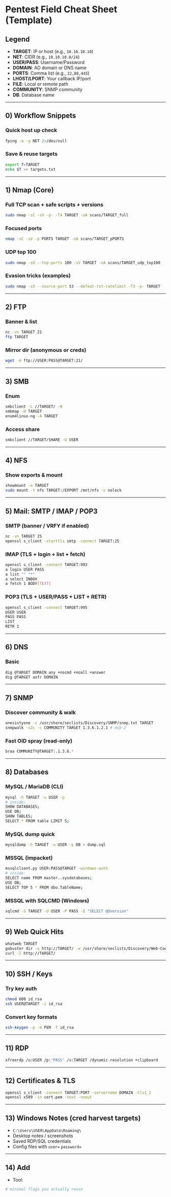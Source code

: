 # Pentest Field Cheat Sheet (Template)

## Legend
- **TARGET**: IP or host (e.g., `10.10.10.10`)
- **NET**: CIDR (e.g., `10.10.10.0/24`)
- **USER/PASS**: Username/Password
- **DOMAIN**: AD domain or DNS name
- **PORTS**: Comma list (e.g., `22,80,445`)
- **LHOST/LPORT**: Your callback IP/port
- **FILE**: Local or remote path
- **COMMUNITY**: SNMP community
- **DB**: Database name

---

## 0) Workflow Snippets
### Quick host up check
```bash
fping -a -g NET 2>/dev/null
```
### Save & reuse targets
```bash
export T=TARGET
echo $T >> targets.txt
```

---

## 1) Nmap (Core)
### Full TCP scan + safe scripts + versions
```bash
sudo nmap -sC -sV -p- -T4 TARGET -oA scans/TARGET_full
```
### Focused ports
```bash
nmap -sC -sV -p PORTS TARGET -oA scans/TARGET_pPORTS
```
### UDP top 100
```bash
sudo nmap -sU --top-ports 100 -sV TARGET -oA scans/TARGET_udp_top100
```
### Evasion tricks (examples)
```bash
sudo nmap -sS --source-port 53 --defeat-rst-ratelimit -T3 -p- TARGET
```

---

## 2) FTP
### Banner & list
```bash
nc -vn TARGET 21
ftp TARGET
```
### Mirror dir (anonymous or creds)
```bash
wget -m ftp://USER:PASS@TARGET:21/
```

---

## 3) SMB
### Enum
```bash
smbclient -L //TARGET/ -N
smbmap -H TARGET
enum4linux-ng -A TARGET
```
### Access share
```bash
smbclient //TARGET/SHARE -U USER
```

---

## 4) NFS
### Show exports & mount
```bash
showmount -e TARGET
sudo mount -t nfs TARGET:/EXPORT /mnt/nfs -o nolock
```

---

## 5) Mail: SMTP / IMAP / POP3
### SMTP (banner / VRFY if enabled)
```bash
nc -vn TARGET 25
openssl s_client -starttls smtp -connect TARGET:25
```
### IMAP (TLS + login + list + fetch)
```bash
openssl s_client -connect TARGET:993
a login USER PASS
a list "" "*"
a select INBOX
a fetch 1 BODY[TEXT]
```
### POP3 (TLS + USER/PASS + LIST + RETR)
```bash
openssl s_client -connect TARGET:995
USER USER
PASS PASS
LIST
RETR 1
```

---

## 6) DNS
### Basic
```bash
dig @TARGET DOMAIN any +nocmd +noall +answer
dig @TARGET axfr DOMAIN
```

---

## 7) SNMP
### Discover community & walk
```bash
onesixtyone -c /usr/share/seclists/Discovery/SNMP/snmp.txt TARGET
snmpwalk -v2c -c COMMUNITY TARGET 1.3.6.1.2.1 # mib-2
```
### Fast OID spray (read-only)
```bash
braa COMMUNITY@TARGET:.1.3.6.*
```

---

## 8) Databases
### MySQL / MariaDB (CLI)
```bash
mysql -h TARGET -u USER -p
# inside:
SHOW DATABASES;
USE DB;
SHOW TABLES;
SELECT * FROM table LIMIT 5;
```
### MySQL dump quick
```bash
mysqldump -h TARGET -u USER -p DB > dump.sql
```
### MSSQL (impacket)
```bash
mssqlclient.py USER:PASS@TARGET -windows-auth
# inside:
SELECT name FROM master..sysdatabases;
USE DB;
SELECT TOP 5 * FROM dbo.TableName;
```
### MSSQL with SQLCMD (Windows)
```bash
sqlcmd -S TARGET -U USER -P PASS -Q "SELECT @@version"
```

---

## 9) Web Quick Hits
```bash
whatweb TARGET
gobuster dir -u http://TARGET/ -w /usr/share/seclists/Discovery/Web-Content/raft-medium-directories.txt -k
curl -I http://TARGET/
```

---

## 10) SSH / Keys
### Try key auth
```bash
chmod 600 id_rsa
ssh USER@TARGET -i id_rsa
```
### Convert key formats
```bash
ssh-keygen -p -m PEM -f id_rsa
```

---

## 11) RDP
```bash
xfreerdp /u:USER /p:'PASS' /v:TARGET /dynamic-resolution +clipboard
```

---

## 12) Certificates & TLS
```bash
openssl s_client -connect TARGET:PORT -servername DOMAIN -tls1_2
openssl x509 -in cert.pem -text -noout
```

---

## 13) Windows Notes (cred harvest targets)
- `C:\Users\USER\AppData\Roaming\`
- Desktop notes / screenshots
- Saved RDP/SQL credentials
- Config files with `user=` `password=`

---

## 14) Add
- Tool:
```bash
# minimal flags you actually reuse
```
